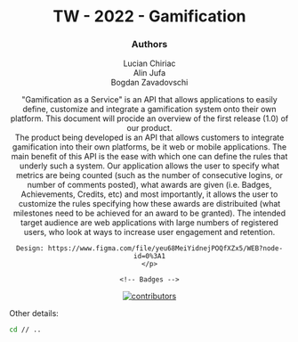 <div align="center">
<h1> TW - 2022 -  Gamification </h1>

### Authors

Lucian Chiriac <br />
Alin Jufa  <br />
Bogdan Zavadovschi  <br />

<p>
"Gamification as a Service" is an API that allows applications to easily define, customize and integrate a gamification system onto their own platform. This document will procide an overview of the first release (1.0) of our product. <br /> 
   The product being developed is an API that allows customers to integrate gamification into their own platforms, be it web or mobile applications. The main benefit of this API is the ease with which one can define the rules that underly such a system. Our application allows the user to specify what metrics are being counted (such as the number of consecutive logins, or number of comments posted), what awards are given (i.e. Badges, Achievements, Credits, etc) and most importantly, it allows the user to customize the rules specifying how these awards are distribuited (what milestones need to be achieved for an award to be granted). The intended target audience are web applications with large numbers of registered users, who look at ways to increase user engagement and retention. <br />
    
    Design: https://www.figma.com/file/yeu68MeiYidnejPOQfXZx5/WEB?node-id=0%3A1
    </p>
    
    <!-- Badges -->
<p>
  <a href="https://github.com/zaBogdan/TW-2022/graphs/contributors">
    <img src=""https://img.shields.io/github/contributors/zaBogdan/TW-2022" alt="contributors" />
  </a>
</p>


  </div>
  
  Other details:
  ```bash
  cd // ..
  ```
